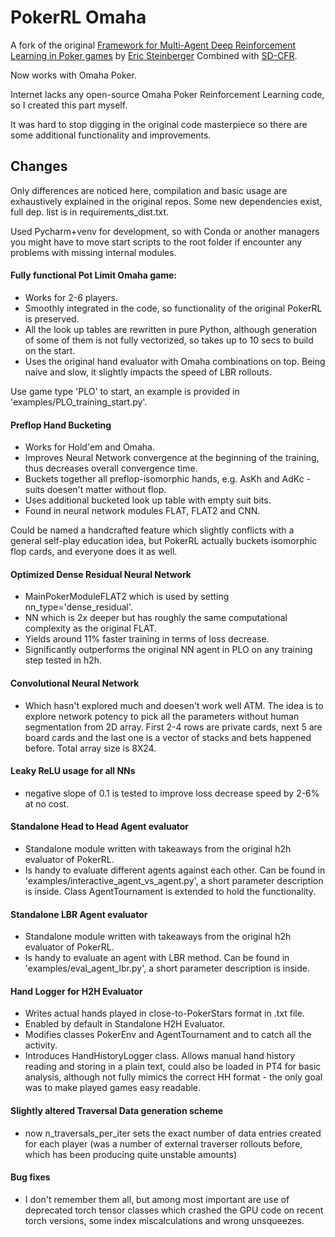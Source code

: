 # PokerRL Omaha

A fork of the original [Framework for Multi-Agent Deep Reinforcement Learning in Poker games](https://github.com/EricSteinberger/PokerRL) by [Eric Steinberger](https://github.com/EricSteinberger)
Combined with [SD-CFR](https://github.com/EricSteinberger/Deep-CFR).

Now works with Omaha Poker.

Internet lacks any open-source Omaha Poker Reinforcement Learning code, so I created this part myself.

It was hard to stop digging in the original code masterpiece so there are some additional functionality and improvements.


## Changes
Only differences are noticed here, compilation and basic usage are exhaustively explained in the original repos.
Some new dependencies exist, full dep. list is in requirements_dist.txt.

Used Pycharm+venv for development, so with Conda or another managers you might have to move start scripts to the root
folder if encounter any problems with missing internal modules.

#### Fully functional Pot Limit Omaha game:

 - Works for 2-6 players.
 - Smoothly integrated in the code, so functionality of the original PokerRL is preserved.
 - All the look up tables are rewritten in pure Python, although generation of
  some of them is not fully vectorized, so takes up to 10 secs to build on the start.
 - Uses the original hand evaluator with Omaha combinations on top. Being naive and slow, it slightly impacts the speed of LBR rollouts. 

Use game type 'PLO' to start, an example is provided in 'examples/PLO_training_start.py'.

#### Preflop Hand Bucketing 
 - Works for Hold'em and Omaha.
 - Improves Neural Network convergence at the beginning of the training, thus decreases overall convergence time.
 - Buckets together all preflop-isomorphic hands, e.g. AsKh and AdKc - suits doesen't matter without flop.
 - Uses additional bucketed look up table with empty suit bits. 
 - Found in neural network modules FLAT, FLAT2 and CNN.
 
 Could be named a handcrafted feature which slightly conflicts
  with a general self-play education idea, but PokerRL actually buckets isomorphic flop cards, and everyone does it as well.
  
#### Optimized Dense Residual Neural Network 
 - MainPokerModuleFLAT2 which is used by setting nn_type='dense_residual'.
 - NN which is 2x deeper but has roughly the same
 computational complexity as the original FLAT.
 - Yields around 11% faster training in terms of loss decrease.
 - Significantly outperforms the original NN agent in PLO on any training step tested in h2h.
 
#### Convolutional Neural Network 
 - Which hasn't explored much and doesen't work well ATM. The idea is to
  explore network potency to pick all the parameters without human segmentation from 2D array. First 2-4 rows are private cards,
  next 5 are board cards and the last one is a vector of stacks and bets happened before.
  Total array size is 8X24.
 
#### Leaky ReLU usage for all NNs
 - negative slope of 0.1 is tested to improve loss decrease speed by 2-6% at no cost.
 
#### Standalone Head to Head Agent evaluator
 - Standalone module written with takeaways from the original h2h evaluator of PokerRL.
 - Is handy to evaluate different agents against each other.
 Can be found in 'examples/interactive_agent_vs_agent.py', a short parameter description is inside.
 Class AgentTournament is extended to hold the functionality.

#### Standalone LBR Agent evaluator
 - Standalone module written with takeaways from the original h2h evaluator of PokerRL.
 - Is handy to evaluate an agent with LBR method.
 Can be found in 'examples/eval_agent_lbr.py', a short parameter description is inside.
 
#### Hand Logger for H2H Evaluator
 - Writes actual hands played in close-to-PokerStars format in .txt file.
 - Enabled by default in Standalone H2H Evaluator.
 - Modifies classes PokerEnv and AgentTournament and to catch all the activity.
 - Introduces HandHistoryLogger class.
 Allows manual hand history reading and storing in a plain text, could also be
  loaded in PT4 for basic analysis, although not fully mimics the correct
  HH format - the only goal was to make played games easy readable.
  
#### Slightly altered Traversal Data generation scheme
 - now n_traversals_per_iter sets the exact number of data entries created for each player
 (was a number of external traverser rollouts before, which has been producing quite unstable amounts)
 
#### Bug fixes
 - I don't remember them all, but among most important are use of deprecated torch tensor classes
 which crashed the GPU code on recent torch versions, some index miscalculations and wrong unsqueezes.
  
  